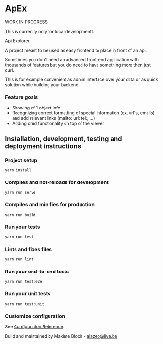 # ApEx

WORK IN PROGRESS

This is currently only for local developmentt.


Api Explorer.


A project meant to be used as easy frontend to place in front of an api.

Sometimes you don't need an advanced front-end application with thousands of features but you do need to have something more then just curl. 

This is for example convenient as admin interface over your data or as quick solution while building your backend.


### Feature goals
- Showing of 1 object info
- Recognizing correct formatting of special information (ex. url's, emails) and add relevant links (mailto: url: tel:, ...)
- Adding crud functionality on top of the viewer

## Installation, development, testing and deployment instructions

### Project setup
```
yarn install
```

### Compiles and hot-reloads for development
```
yarn run serve
```

### Compiles and minifies for production
```
yarn run build
```

### Run your tests
```
yarn run test
```

### Lints and fixes files
```
yarn run lint
```

### Run your end-to-end tests
```
yarn run test:e2e
```

### Run your unit tests
```
yarn run test:unit
```

### Customize configuration
See [Configuration Reference](https://cli.vuejs.org/config/).


Build and maintained by Maxime Bloch - alazeo@live.be
